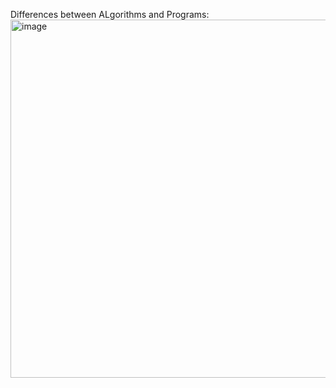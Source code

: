 Differences between ALgorithms and Programs:
<img width="948" height="573" alt="image" src="https://github.com/user-attachments/assets/9d2c97c8-b18a-4c29-95a6-7f570dd57eaa" />

